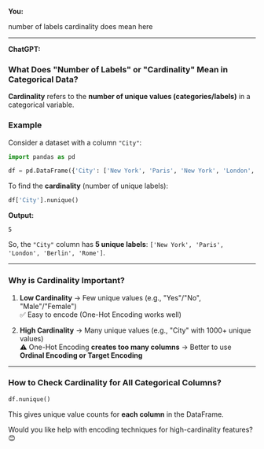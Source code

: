 **You:**

number of labels cardinality does mean here

* * *

**ChatGPT:**

### **What Does "Number of Labels" or "Cardinality" Mean in Categorical Data?**

**Cardinality** refers to the **number of unique values (categories/labels)** in a categorical variable.

### **Example**

Consider a dataset with a column `"City"`:

```python
import pandas as pd

df = pd.DataFrame({'City': ['New York', 'Paris', 'New York', 'London', 'Paris', 'Berlin', 'London', 'Berlin', 'Rome']})
```

To find the **cardinality** (number of unique labels):

```python
df['City'].nunique()
```

**Output:**

```
5
```

So, the `"City"` column has **5 unique labels**: `['New York', 'Paris', 'London', 'Berlin', 'Rome']`.

* * *

### **Why is Cardinality Important?**

1. **Low Cardinality** → Few unique values (e.g., "Yes"/"No", "Male"/"Female")  
    ✅ Easy to encode (One-Hot Encoding works well)
    
2. **High Cardinality** → Many unique values (e.g., "City" with 1000+ unique values)  
    ⚠️ One-Hot Encoding **creates too many columns** → Better to use **Ordinal Encoding or Target Encoding**
    

* * *

### **How to Check Cardinality for All Categorical Columns?**

```python
df.nunique()
```

This gives unique value counts for **each column** in the DataFrame.

Would you like help with encoding techniques for high-cardinality features? 😊